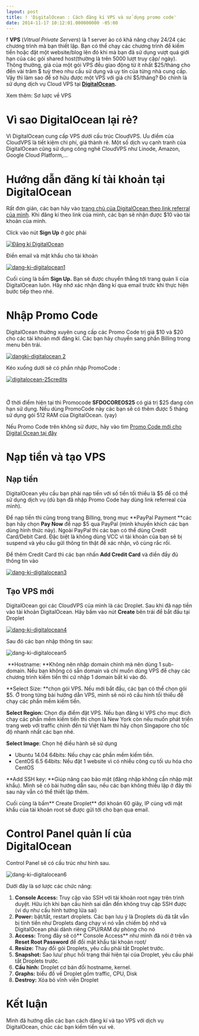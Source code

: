 ```yaml
---
layout: post
title: ! 'DigitalOcean : Cách đăng kí VPS và sử dụng promo code'
date: 2014-11-17 10:12:01.000000000 -05:00
---
```

f
**VPS** (*Vitrual Private Servers*) là 1 server ảo có khả năng chạy 24/24 các chương trình mà bạn thiết lập. Bạn có thể chạy các chương trình để kiếm tiền hoặc đặt một website/blog lên đó khi mà bạn đã sử dụng vượt quá giới hạn của các gói shared host(thường là trên 5000 lượt truy cập/ ngày). Thông thường, giá của một gói VPS đều giao động từ ít nhất $25/tháng cho đến vài trăm $ tuỳ theo nhu cầu sử dụng và uy tín của từng nhà cung cấp. Vậy thì làm sao để sở hữu được một VPS với giá chỉ $5/tháng? Đó chính là sử dụng dịch vụ Cloud VPS tại **[DigitalOcean](https://www.digitalocean.com/?refcode=15d6dd64d9e4 "VPS chất lượng tại DigitalOcean").**

Xem thêm: Sơ lược về VPS

# Vì sao DigitalOcean lại rẻ?

Vì DigitalOcean cung cấp VPS dưới cấu trúc CloudVPS. Ưu điểm của CloudVPS là tiết kiệm chi phí, giá thành rẻ. Một số dịch vụ cạnh tranh của DigitalOcean cũng sử dụng công nghê CloudVPS như Linode, Amazon, Google Cloud Platform,…


# Hướng dẫn đăng kí tài khoản tại DigitalOcean

Rất đơn giản, các bạn hãy vào [trang chủ của DigitalOcean theo link referral của mình](https://www.digitalocean.com/?refcode=15d6dd64d9e4 "Digital Ocean"). Khi đăng kí theo link của mình, các bạn sẽ nhận được $10 vào tài khoản của mình.

Click vào nút **Sign Up** ở góc phải

[![Đăng kí DigitalOcean](http://khoanguyen.me/wp-content/uploads/2015/01/dang-ki-digitalocean_m4lnm2.jpg)](http://khoanguyen.me/wp-content/uploads/2015/01/dang-ki-digitalocean_m4lnm2.jpg)

Điền email và mật khẩu cho tài khoản

[![dang-ki-digitalocean1](http://khoanguyen.me/wp-content/uploads/2015/01/dang-ki-digitalocean11_umiwdo.jpg)](http://khoanguyen.me/wp-content/uploads/2015/01/dang-ki-digitalocean11_umiwdo.jpg)

Cuối cùng là bấm **Sign Up.** Bạn sẽ được chuyển thẳng tới trang quản lí của DigitalOcean luôn. Hãy nhớ xác nhận đăng kí qua email trước khi thực hiện bước tiếp theo nhé.


# Nhập Promo Code

DigitalOcean thường xuyên cung cấp các Promo Code trị giá $10 và $20 cho các tài khoản mới đăng kí. Các bạn hãy chuyển sang phần Billing trong menu bên trái.

[![dangki-digitalocean 2](http://khoanguyen.me/wp-content/uploads/2015/01/dangki-digitalocean-2_h4x7i9.jpg)](http://khoanguyen.me/wp-content/uploads/2015/01/dangki-digitalocean-2_h4x7i9.jpg)

Kéo xuống dưới sẽ có phần nhập PromoCode :

[![digitalocean-25credits](http://khoanguyen.me/wp-content/uploads/2015/01/digitalocean-25credits_sqtkaq.jpg)](http://khoanguyen.me/wp-content/uploads/2015/01/digitalocean-25credits_sqtkaq.jpg)

 

Ở thời điểm hiện tại thì Promocode **SFDOCOREOS25** có giá trị $25 đang còn hạn sử dụng. Nếu dùng PromoCode này các bạn sẽ có thêm được 5 tháng sử dụng gói 512 RAM của DigitalOcean. (yay)

Nếu Promo Code trên không sử được, hãy vào tìm [Promo Code mới cho Digital Ocean tại đây](http://www.newcoupons.info/category/digitalocean/ "DigitalOcean Promo Code")


# Nạp tiền và tạo VPS


## Nạp tiền

DigitalOcean yêu cầu bạn phải nạp tiền với số tiền tối thiểu là $5 để có thể sử dụng dịch vụ (dù bạn đã nhập Promo Code hay dùng link referreal của mình).

Để nạp tiền thì cũng trong trang Billing, trong mục **PayPal Payment **các bạn hãy chọn **Pay Now** để nạp $5 qua PayPal (mình khuyến khích các bạn dùng hình thức này). Ngoài PayPal thì các bạn có thể dùng Credit Card/Debit Card. Đặc biệt là không dùng VCC vì tài khoản của bạn sẽ bị suspend và yêu cầu gửi thông tin thật để xác nhận, vô cùng rắc rối.

Để thêm Credit Card thì các bạn nhấn **Add Credit Card** và điền đầy đủ thông tin vào

[![dang-ki-digitalocean3](http://khoanguyen.me/wp-content/uploads/2015/01/dang-ki-digitalocean3_ydzouk.jpg)](http://res.cloudinary.com/khoanguyen/image/upload/v1420479961/dang-ki-digitalocean3_ydzouk.jpg)


## Tạo VPS mới

DigitalOcean gọi các CloudVPS của mình là các Droplet. Sau khi đã nạp tiền vào tài khoản DigitalOcean. Hãy bấm vào nút **Create** bên trái để bắt đầu tại Droplet

[![dang-ki-digitalocean4](http://khoanguyen.me/wp-content/uploads/2015/01/dang-ki-digitalocean4_svlhcs.jpg)](http://khoanguyen.me/wp-content/uploads/2015/01/dang-ki-digitalocean4_svlhcs.jpg)

Sau đó các bạn nhập thông tin sau:

![dang-ki-digitalocean5](http://res.cloudinary.com/khoanguyen/image/upload/v1420479956/dang-ki-digitalocean5_uwtirr.jpg)

 **Hostname: **Không nên nhập domain chính mà nên dùng 1 sub-domain. Nếu bạn không có sẵn domain và chỉ muốn dùng VPS để chạy các chương trình kiếm tiền thì cứ nhập 1 domain bất kì vào đó.

**Select Size: **chọn gói VPS. Nếu mới bắt đầu, các bạn có thể chọn gói $5. Ở trong từng bài hướng dẫn VPS, mình sẽ nói rõ cấu hình tối thiểu để chạy các phần mềm kiếm tiền.

**Select Region:** Chọn địa điểm đặt VPS. Nếu bạn đăng kí VPS cho mục đích chạy các phần mềm kiếm tiền thì chọn là New York còn nếu muốn phát triển trang web với traffic chính đến từ Việt Nam thì hãy chọn Singapore cho tốc độ nhanh nhất các bạn nhé.

**Select Image**: Chọn hệ điều hành sẽ sử dụng

- Ubuntu 14.04 64bits: Nếu chạy các phần mềm kiếm tiền.
- CentOS 6.5 64bits: Nếu đặt 1 website vì có nhiều công cụ tối ưu hóa cho CentOS

**Add SSH key: **Giúp nâng cao bảo mật (đăng nhập không cần nhập mật khẩu). Mình sẽ có bài hướng dẫn sau, nếu các bạn không thiếu lập ở đây thì sau này vẫn có thể thiết lập thêm.

Cuối cùng là bấm** Create Droplet** đợi khoản 60 giây, IP cùng với mật khẩu của tài khoản root sẽ được gửi tới cho bạn qua email.


# Control Panel quản lí của DigitalOcean

Control Panel sẽ có cấu trúc như hình sau.

![dang-ki-digitalocean6](http://res.cloudinary.com/khoanguyen/image/upload/v1420479953/dang-ki-digitalocean6_bhdpfk.jpg)

Dưới đây là sơ lược các chức năng:

1. **Console Access:** Truy cập vào SSH với tài khoản root ngay trên trình duyệt. Hữu ích khi bạn cấu hình sai dẫn đến không truy cập SSH được (ví dụ như cấu hình tường lửa sai)
2. **Power:** bật/tắt, restart droplets. Các bạn lưu ý là Droplets dù đã tắt vẫn bị tính tiền như Droplets đang chạy vì nó vẫn chiếm bộ nhớ và DigitalOcean phải dành riêng CPU/RAM dự phòng cho nó
3. **Access:** Trong đây sẽ có** Console Access** như mình đã nói ở trên và **Reset Root Password** để đổi mật khẩu tài khoản root/
4. **Resize:** Thay đổi gói Droplets, yêu cầu phải tắt Droplet trước.
5. **Snapshot:** Sao lưu/ phục hồi trạng thái hiện tại của Droplet, yêu cầu phải tắt Droplets trước.
6. **Cấu hình:** Droplet cơ bản đổi hostname, kernel.
7. **Graphs:** biểu đồ về Droplet gồm traffic, CPU, Disk
8. **Destroy:** Xóa bỏ vĩnh viễn Droplet


# Kết luận

Mình đã hướng dẫn các bạn cách đăng kí và tạo VPS với dịch vụ DigitalOcean, chúc các bạn kiếm tiền vui vẻ.


